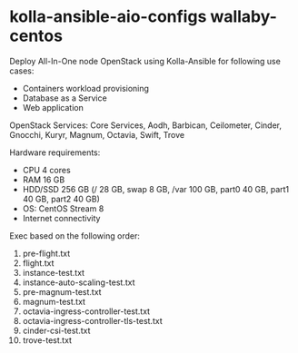 # kolla-ansible-aio-configs wallaby-centos

Deploy All-In-One node OpenStack using Kolla-Ansible for following use cases:
- Containers workload provisioning
- Database as a Service
- Web application

OpenStack Services: Core Services, Aodh, Barbican, Ceilometer, Cinder, Gnocchi, Kuryr, Magnum, Octavia, Swift, Trove

Hardware requirements:
- CPU 4 cores
- RAM 16 GB
- HDD/SSD 256 GB (/ 28 GB, swap 8 GB, /var 100 GB, part0 40 GB, part1 40 GB, part2 40 GB)
- OS: CentOS Stream 8
- Internet connectivity

Exec based on the following order:
1. pre-flight.txt
2. flight.txt
3. instance-test.txt
4. instance-auto-scaling-test.txt
5. pre-magnum-test.txt
6. magnum-test.txt
7. octavia-ingress-controller-test.txt
8. octavia-ingress-controller-tls-test.txt
9. cinder-csi-test.txt
10. trove-test.txt
